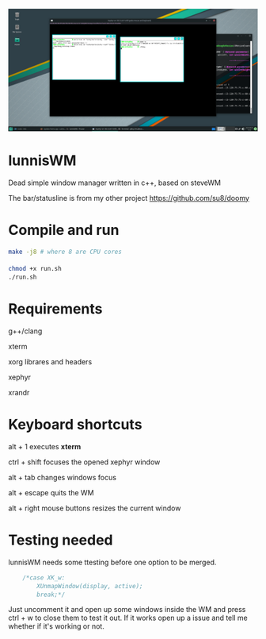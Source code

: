 ![](pic.png)

# lunnisWM
Dead simple window manager written in c++, based on steveWM

The bar/statusline is from my other project https://github.com/su8/doomy

# Compile and run

```bash
make -j8 # where 8 are CPU cores

chmod +x run.sh
./run.sh
```

# Requirements

g++/clang

xterm

xorg librares and headers

xephyr

xrandr

# Keyboard shortcuts

alt + 1 executes **xterm**

ctrl + shift focuses the opened xephyr window

alt + tab changes windows focus

alt + escape quits the WM

alt + right mouse buttons resizes the current window

# Testing needed

lunnisWM needs some ttesting before one option to be merged.

```c
    /*case XK_w:
        XUnmapWindow(display, active);
        break;*/
```

Just uncomment it and open up some windows inside the WM and press ctrl + w to close them to test it out. If it works open up a issue and tell me whether if it's working or not.
